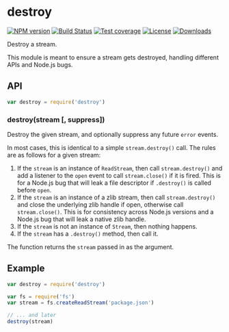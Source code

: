 # destroy

[![NPM version][npm-image]][npm-url]
[![Build Status][github-actions-ci-image]][github-actions-ci-url]
[![Test coverage][coveralls-image]][coveralls-url]
[![License][license-image]][license-url]
[![Downloads][downloads-image]][downloads-url]

Destroy a stream.

This module is meant to ensure a stream gets destroyed, handling different APIs and Node.js bugs.

## API

```js
var destroy = require('destroy')
```

### destroy(stream [, suppress])

Destroy the given stream, and optionally suppress any future `error` events.

In most cases, this is identical to a simple `stream.destroy()` call. The rules are as follows for a given stream:

1. If the `stream` is an instance of `ReadStream`, then call `stream.destroy()`
   and add a listener to the `open` event to call `stream.close()` if it is fired. This is for a Node.js bug that will
   leak a file descriptor if
   `.destroy()` is called before `open`.
2. If the `stream` is an instance of a zlib stream, then call `stream.destroy()`
   and close the underlying zlib handle if open, otherwise call `stream.close()`. This is for consistency across Node.js
   versions and a Node.js bug that will leak a native zlib handle.
3. If the `stream` is not an instance of `Stream`, then nothing happens.
4. If the `stream` has a `.destroy()` method, then call it.

The function returns the `stream` passed in as the argument.

## Example

```js
var destroy = require('destroy')

var fs = require('fs')
var stream = fs.createReadStream('package.json')

// ... and later
destroy(stream)
```

[npm-image]: https://img.shields.io/npm/v/destroy.svg?style=flat-square

[npm-url]: https://npmjs.org/package/destroy

[github-tag]: http://img.shields.io/github/tag/stream-utils/destroy.svg?style=flat-square

[github-url]: https://github.com/stream-utils/destroy/tags

[coveralls-image]: https://img.shields.io/coveralls/stream-utils/destroy.svg?style=flat-square

[coveralls-url]: https://coveralls.io/r/stream-utils/destroy?branch=master

[license-image]: http://img.shields.io/npm/l/destroy.svg?style=flat-square

[license-url]: LICENSE.md

[downloads-image]: http://img.shields.io/npm/dm/destroy.svg?style=flat-square

[downloads-url]: https://npmjs.org/package/destroy

[github-actions-ci-image]: https://img.shields.io/github/workflow/status/stream-utils/destroy/ci/master?label=ci&style=flat-square

[github-actions-ci-url]: https://github.com/stream-utils/destroy/actions/workflows/ci.yml
